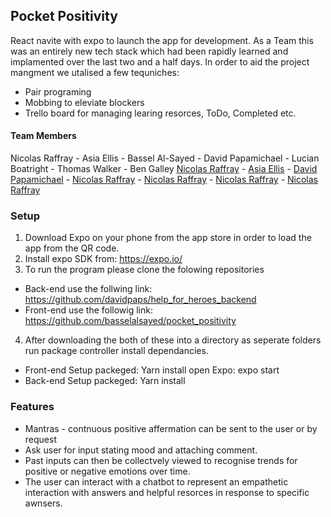 ## Pocket Positivity

React navite with expo to launch the app for development.
As a Team this was an entirely new tech stack which had been rapidly learned and implamented over the last two and a half days. In order to aid the project mangment we utalised a few tequniches:

- Pair programing
- Mobbing to eleviate blockers
- Trello board for managing learing resorces, ToDo, Completed etc.

#### Team Members

Nicolas Raffray - Asia Ellis - Bassel Al-Sayed - David Papamichael - Lucian Boatright - Thomas Walker - Ben Galley
[Nicolas Raffray](https://github.com/nicolasraffray) - [Asia Ellis](https://github.com/asiaellis5) - [David Papamichael](https://github.com/davidpaps) - [Nicolas Raffray](https://github.com/nicolasraffray) - [Nicolas Raffray](https://github.com/nicolasraffray) - [Nicolas Raffray](https://github.com/nicolasraffray) - [Nicolas Raffray](https://github.com/nicolasraffray)

### Setup

1. Download Expo on your phone from the app store in order to load the app from the QR code.
2. Install expo SDK from: https://expo.io/
3. To run the program please clone the folowing repositories

- Back-end use the follwing link: https://github.com/davidpaps/help_for_heroes_backend
- Front-end use the followig link: https://github.com/basselalsayed/pocket_positivity

4. After downloading the both of these into a directory as seperate folders run package controller install dependancies.

- Front-end
  Setup packeged: Yarn install
  open Expo: expo start
- Back-end
  Setup packeged: Yarn install

### Features

- Mantras - contnuous positive affermation can be sent to the user or by request
- Ask user for input stating mood and attaching comment.
- Past inputs can then be collectvely viewed to recognise trends for positive or negative emotions over time.
- The user can interact with a chatbot to represent an empathetic interaction with answers and helpful resorces in response to specific awnsers.
